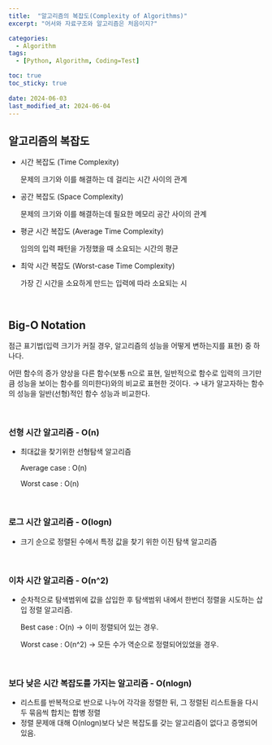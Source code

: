```yaml
---
title:  "알고리즘의 복잡도(Complexity of Algorithms)"
excerpt: "어서와 자료구조와 알고리즘은 처음이지?"

categories:
  - Algorithm
tags:
  - [Python, Algorithm, Coding=Test]

toc: true
toc_sticky: true
 
date: 2024-06-03
last_modified_at: 2024-06-04
---
```



## 알고리즘의 복잡도

- 시간 복잡도 (Time Complexity)
    
    문제의 크기와 이를 해결하는 데 걸리는 시간 사이의 관계
    

- 공간 복잡도 (Space Complexity)
    
    문제의 크기와 이를 해결하는데 필요한 메모리 공간 사이의 관계
    

- 평균 시간 복잡도 (Average Time Complexity)
    
    임의의 입력 패턴을 가정했을 때 소요되는 시간의 평균
    

- 최악 시간 복잡도 (Worst-case Time Complexity)
    
    가장 긴 시간을 소요하게 만드는 입력에 따라 소요되는 시

<br/>

## Big-O Notation

점근 표기법(입력 크기가 커질 경우, 알고리즘의 성능을 어떻게 변하는지를 표현) 중 하나다.

어떤 함수의 증가 양상을 다른 함수(보통 n으로 표현, 일반적으로 함수로 입력의 크기만큼 성능을 보이는 함수를 의미한다)와의 비교로 표현한 것이다. → 내가 알고자하는 함수의 성능을 일반(선형)적인 함수 성능과 비교한다.

<br/>


### 선형 시간 알고리즘 - O(n)

- 최대값을 찾기위한 선형탐색 알고리즘
    
    Average case : O(n)
    
    Worst case : O(n)

<br/>
    

### 로그 시간 알고리즘 - O(logn)

- 크기 순으로 정렬된 수에서 특정 값을 찾기 위한 이진 탐색 알고리즘 

<br/>

### 이차 시간 알고리즘 - O(n^2)

- 순차적으로 탐색범위에 값을 삽입한 후 탐색범위 내에서 한번더 정렬을 시도하는 삽입 정렬 알고리즘.
    
    Best case : O(n) → 이미 정렬되어 있는 경우.
    
    Worst case : O(n^2)  → 모든 수가 역순으로 정렬되어있었을 경우.

<br/>

### 보다 낮은 시간 복잡도를 가지는 알고리즘 - O(nlogn)

- 리스트를 반복적으로 반으로 나누어 각각을 정렬한 뒤, 그 정렬된 리스트들을 다시 두 묶음씩 합치는 합병 정렬
- 정렬 문제애 대해  O(nlogn)보다 낮은 복잡도를 갖는 알고리즘이 없다고 증명되어 있음.
